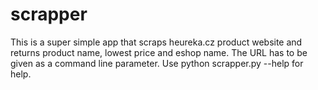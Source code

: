 # scrapper

This is a super simple app that scraps heureka.cz product website and returns product name, lowest price and eshop name.
The URL has to be given as a command line parameter. Use python scrapper.py --help for help.
